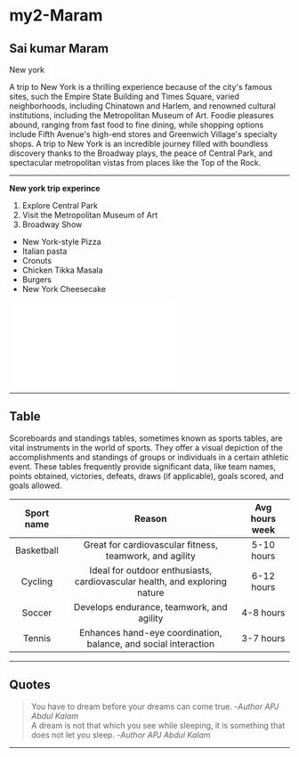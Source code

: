 # my2-Maram
## Sai kumar Maram

New york

A trip to New York is a thrilling experience because of the city's famous sites, such the Empire State Building and Times Square, varied neighborhoods, including Chinatown and Harlem, and renowned cultural institutions, including the Metropolitan Museum of Art. Foodie pleasures abound, ranging from fast food to fine dining, while shopping options include Fifth Avenue's high-end stores and Greenwich Village's specialty shops. A trip to New York is an incredible journey filled with boundless discovery thanks to the Broadway plays, the peace of Central Park, and spectacular metropolitan vistas from places like the Top of the Rock.

-----
**New york trip experince**

1. Explore Central Park
2. Visit the Metropolitan Museum of Art
3. Broadway Show


* New York-style Pizza <br>
* Italian pasta <br>
* Cronuts <br>
* Chicken Tikka Masala<br>
* Burgers <br>
* New York Cheesecake

![My intro](MyStats.md)

-----
## Table
Scoreboards and standings tables, sometimes known as sports tables, are vital instruments in the world of sports. They offer a visual depiction of the accomplishments and standings of groups or individuals in a certain athletic event. These tables frequently provide significant data, like team names, points obtained, victories, defeats, draws (if applicable), goals scored, and goals allowed.


|Sport name|Reason|Avg hours week|
|:---:|:---:|:---:|
|Basketball|Great for cardiovascular fitness, teamwork, and agility|5-10 hours|
|Cycling| Ideal for outdoor enthusiasts, cardiovascular health, and exploring nature|6-12 hours|
|Soccer|Develops endurance, teamwork, and agility|4-8 hours|
|Tennis|Enhances hand-eye coordination, balance, and social interaction|3-7 hours|
----
## Quotes
>You have to dream before your dreams can come true. -*Author APJ Abdul Kalam*<br>
>A dream is not that which you see while sleeping, it is something that does not let you sleep. -*Author APJ Abdul Kalam*<br>
----
## 


